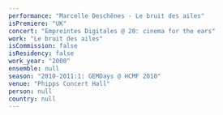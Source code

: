 ```yaml
---
performance: "Marcelle Deschênes - Le bruit des ailes"
isPremiere: "UK"
concert: "Empreintes Digitales @ 20: cinema for the ears"
work: "Le bruit des ailes"
isCommission: false
isResidency: false
work_year: "2000"
ensemble: null
season: "2010-2011:1: GEMDays @ HCMF 2010"
venue: "Phipps Concert Hall"
person: null
country: null
---
```


